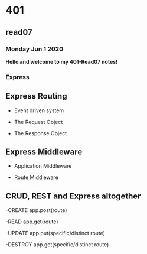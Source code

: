 # 401

## read07

### Monday Jun 1 2020

**Hello and welcome to my 401-Read07 notes!**

### Express

## Express Routing

- Event driven system

- The Request Object

- The Response Object


## Express Middleware

- Application Middleware

- Route Middleware

## CRUD, REST and Express altogether

-CREATE
app.post(route)

-READ
app.get(route)

-UPDATE
app.put(specific/distinct route)

-DESTROY
app.get(specific/distinct route)
